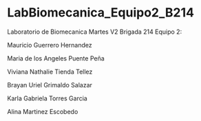 # LabBiomecanica_Equipo2_B214
Laboratorio de Biomecanica 
Martes V2 Brigada 214
Equipo 2:

Mauricio Guerrero Hernandez 

Maria de los Angeles Puente Peña

Viviana Nathalie Tienda Tellez

Brayan Uriel Grimaldo Salazar

Karla Gabriela Torres Garcia

Alina Martinez Escobedo
